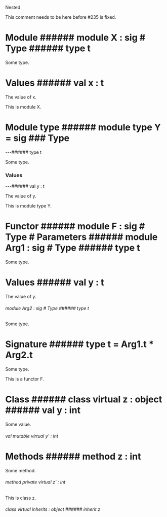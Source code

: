 Nested

This   comment   needs   to   be   here   before   #235   is   fixed. 



# Module ######  module          X         :    sig      # Type ######  type       t             

Some   type. 



# Values ######  val       x   :   t       

The   value   of   x. 



       

This   is   module   X. 



# Module   type ######  module        type          Y         =    sig      ### Type 

---######  type       t             

Some   type. 



### Values 

---######  val       y   :   t       

The   value   of   y. 



       

This   is   module   type   Y. 



# Functor ######  module          F         :    sig      # Type # Parameters ######  module          Arg1         :    sig      # Type ######  type       t             

Some   type. 



# Values ######  val       y   :   t       

The   value   of   y. 



       



######  module          Arg2         :    sig      # Type ######  type       t             

Some   type. 



       



# Signature ######  type       t      =   Arg1.t      *   Arg2.t             

Some   type. 



       

This   is   a   functor   F. 



# Class ######  class        virtual              z         :    object      ######  val       y   :   int    

Some   value. 



######  val        mutable        virtual       y'   :   int    



# Methods ######  method       z   :   int    

Some   method. 



######  method        private        virtual       z'   :   int    



       

This   is   class   z. 



######  class        virtual              inherits         :    object      ######  inherit       z       



       



